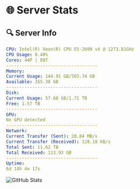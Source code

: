 # 🌐 Server Stats
## 🔍 Server Info
```yaml
CPU: Intel(R) Xeon(R) CPU E5-2699 v4 @ 1273.81GHz
CPU Usage: 0.40%
Cores: 44P | 88T
-----------------------------------
Memory:
Current Usage: 144.91 GB/503.74 GB
Available: 355.38 GB
-----------------------------------
Disk:
Current Usage: 57.68 GB/1.71 TB
Free: 1.57 TB
-----------------------------------
GPU:
No GPU detected
-----------------------------------
Network:
Current Transfer (Sent): 20.84 MB/s
Current Transfer (Received): 128.18 KB/s
Total Sent: 11.62 TB
Total Received: 113.93 GB
-----------------------------------
Uptime:
6d 14h 4m 17s
```
![GitHub Stats](https://img.shields.io/badge/Updated-2025-03-14_11:27:06-blue)